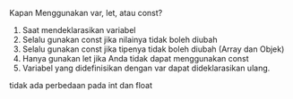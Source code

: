 Kapan Menggunakan var, let, atau const?
1. Saat mendeklarasikan variabel
2. Selalu gunakan const jika nilainya tidak boleh diubah
3. Selalu gunakan const jika tipenya tidak boleh diubah (Array dan Objek)
4. Hanya gunakan let jika Anda tidak dapat menggunakan const
5. Variabel yang didefinisikan dengan var dapat dideklarasikan ulang.

tidak ada perbedaan pada int dan float